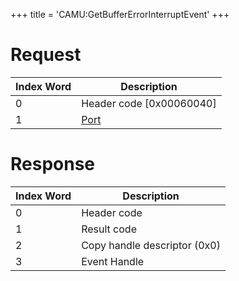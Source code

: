 +++
title = 'CAMU:GetBufferErrorInterruptEvent'
+++

# Request

| Index Word | Description                             |
|------------|-----------------------------------------|
| 0          | Header code \[0x00060040\]              |
| 1          | [Port](Camera_Services#Port "wikilink") |

# Response

| Index Word | Description                  |
|------------|------------------------------|
| 0          | Header code                  |
| 1          | Result code                  |
| 2          | Copy handle descriptor (0x0) |
| 3          | Event Handle                 |
